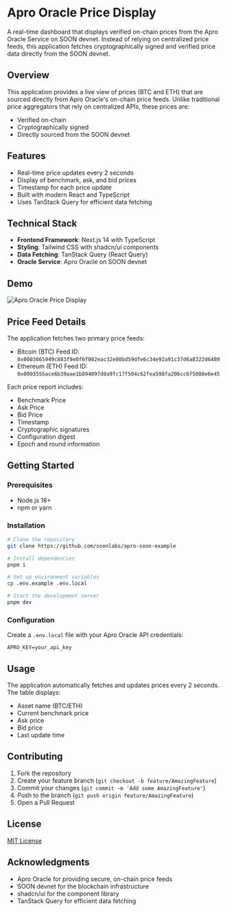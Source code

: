 # Apro Oracle Price Display

A real-time dashboard that displays verified on-chain prices from the Apro Oracle Service on SOON devnet. Instead of relying on centralized price feeds, this application fetches cryptographically signed and verified price data directly from the SOON devnet.

## Overview

This application provides a live view of prices (BTC and ETH) that are sourced directly from Apro Oracle's on-chain price feeds. Unlike traditional price aggregators that rely on centralized APIs, these prices are:

- Verified on-chain
- Cryptographically signed
- Directly sourced from the SOON devnet

## Features

- Real-time price updates every 2 seconds
- Display of benchmark, ask, and bid prices
- Timestamp for each price update
- Built with modern React and TypeScript
- Uses TanStack Query for efficient data fetching

## Technical Stack

- **Frontend Framework**: Next.js 14 with TypeScript
- **Styling**: Tailwind CSS with shadcn/ui components
- **Data Fetching**: TanStack Query (React Query)
- **Oracle Service**: Apro Oracle on SOON devnet

## Demo

![Apro Oracle Price Display](https://github.com/user-attachments/assets/657c8d68-ccae-4b84-a0b0-23a723a75846)

## Price Feed Details

The application fetches two primary price feeds:

- Bitcoin (BTC) Feed ID: `0x0003665949c883f9e0f6f002eac32e00bd59dfe6c34e92a91c37d6a8322d6489`
- Ethereum (ETH) Feed ID: `0x0003555ace6b39aae1b894097d0a9fc17f504c62fea598fa206cc6f5088e6e45`

Each price report includes:

- Benchmark Price
- Ask Price
- Bid Price
- Timestamp
- Cryptographic signatures
- Configuration digest
- Epoch and round information

## Getting Started

### Prerequisites

- Node.js 18+
- npm or yarn

### Installation

```bash
# Clone the repository
git clone https://github.com/soonlabs/apro-soon-example

# Install dependencies
pnpm i

# Set up environment variables
cp .env.example .env.local

# Start the development server
pnpm dev
```

### Configuration

Create a `.env.local` file with your Apro Oracle API credentials:

```env
APRO_KEY=your_api_key
```

## Usage

The application automatically fetches and updates prices every 2 seconds. The table displays:

- Asset name (BTC/ETH)
- Current benchmark price
- Ask price
- Bid price
- Last update time

## Contributing

1. Fork the repository
2. Create your feature branch (`git checkout -b feature/AmazingFeature`)
3. Commit your changes (`git commit -m 'Add some AmazingFeature'`)
4. Push to the branch (`git push origin feature/AmazingFeature`)
5. Open a Pull Request

## License

[MIT License](LICENSE)

## Acknowledgments

- Apro Oracle for providing secure, on-chain price feeds
- SOON devnet for the blockchain infrastructure
- shadcn/ui for the component library
- TanStack Query for efficient data fetching
